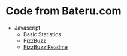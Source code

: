 # Code from Bateru.com

- Javascript
	- Basic Statistics
	- FizzBuzz
	- [FizzBuzz Readme](/blog/Javascript/fizzbuzz/README.md)
